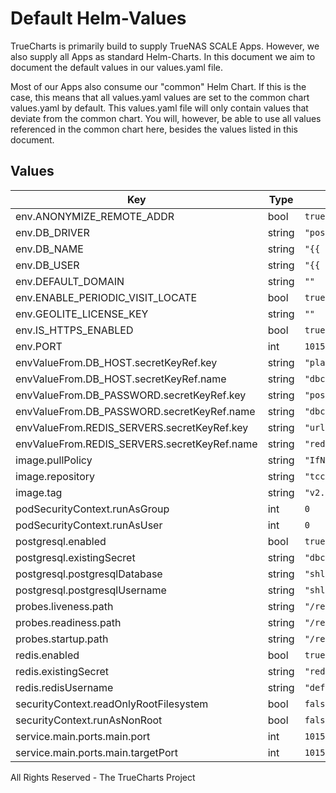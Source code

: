 # Default Helm-Values

TrueCharts is primarily build to supply TrueNAS SCALE Apps.
However, we also supply all Apps as standard Helm-Charts. In this document we aim to document the default values in our values.yaml file.

Most of our Apps also consume our "common" Helm Chart.
If this is the case, this means that all values.yaml values are set to the common chart values.yaml by default. This values.yaml file will only contain values that deviate from the common chart.
You will, however, be able to use all values referenced in the common chart here, besides the values listed in this document.

## Values

| Key | Type | Default | Description |
|-----|------|---------|-------------|
| env.ANONYMIZE_REMOTE_ADDR | bool | `true` |  |
| env.DB_DRIVER | string | `"postgres"` |  |
| env.DB_NAME | string | `"{{ .Values.postgresql.postgresqlDatabase }}"` |  |
| env.DB_USER | string | `"{{ .Values.postgresql.postgresqlUsername }}"` |  |
| env.DEFAULT_DOMAIN | string | `""` |  |
| env.ENABLE_PERIODIC_VISIT_LOCATE | bool | `true` |  |
| env.GEOLITE_LICENSE_KEY | string | `""` |  |
| env.IS_HTTPS_ENABLED | bool | `true` |  |
| env.PORT | int | `10153` |  |
| envValueFrom.DB_HOST.secretKeyRef.key | string | `"plainhost"` |  |
| envValueFrom.DB_HOST.secretKeyRef.name | string | `"dbcreds"` |  |
| envValueFrom.DB_PASSWORD.secretKeyRef.key | string | `"postgresql-password"` |  |
| envValueFrom.DB_PASSWORD.secretKeyRef.name | string | `"dbcreds"` |  |
| envValueFrom.REDIS_SERVERS.secretKeyRef.key | string | `"url"` |  |
| envValueFrom.REDIS_SERVERS.secretKeyRef.name | string | `"rediscreds"` |  |
| image.pullPolicy | string | `"IfNotPresent"` |  |
| image.repository | string | `"tccr.io/truecharts/shlink"` |  |
| image.tag | string | `"v2.10.2@sha256:0c1e6af979733458024f143651f32fe63d3294b2320faccff864ba19a9b4b0b8"` |  |
| podSecurityContext.runAsGroup | int | `0` |  |
| podSecurityContext.runAsUser | int | `0` |  |
| postgresql.enabled | bool | `true` |  |
| postgresql.existingSecret | string | `"dbcreds"` |  |
| postgresql.postgresqlDatabase | string | `"shlink"` |  |
| postgresql.postgresqlUsername | string | `"shlink"` |  |
| probes.liveness.path | string | `"/rest/health"` |  |
| probes.readiness.path | string | `"/rest/health"` |  |
| probes.startup.path | string | `"/rest/health"` |  |
| redis.enabled | bool | `true` |  |
| redis.existingSecret | string | `"rediscreds"` |  |
| redis.redisUsername | string | `"default"` |  |
| securityContext.readOnlyRootFilesystem | bool | `false` |  |
| securityContext.runAsNonRoot | bool | `false` |  |
| service.main.ports.main.port | int | `10153` |  |
| service.main.ports.main.targetPort | int | `10153` |  |

All Rights Reserved - The TrueCharts Project
